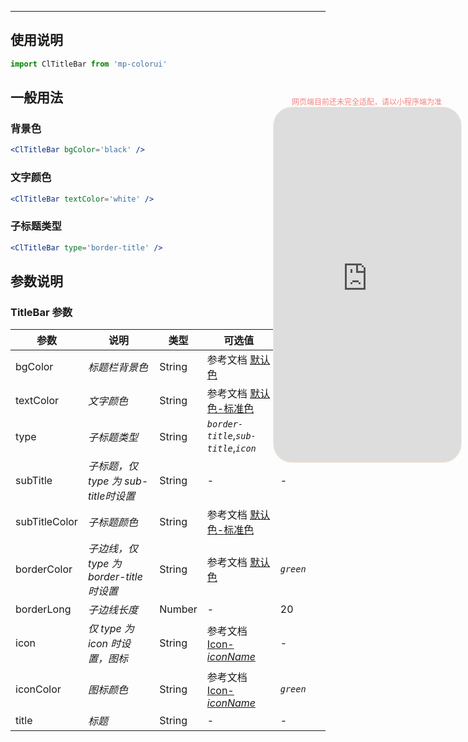 ****

## 使用说明

```jsx
import ClTitleBar from 'mp-colorui'
```



## 一般用法

### 背景色

```jsx
<ClTitleBar bgColor='black' />
```

### 文字颜色

```jsx
<ClTitleBar textColor='white' />
```

### 子标题类型

```jsx
<ClTitleBar type='border-title' />
```



## 参数说明

### TitleBar 参数

| 参数          | 说明                                     | 类型   | 可选值                                             | 默认值           |
| ------------- | ---------------------------------------- | ------ | -------------------------------------------------- | ---------------- |
| bgColor       | *标题栏背景色*                           | String | 参考文档 [默认色](/home/color)                     | *`white`*        |
| textColor     | *文字颜色*                               | String | 参考文档 [默认色-标准色](/home/color?id=标准色)    | *`green`*        |
| type          | *子标题类型*                             | String | *`border-title`*,*`sub-title`*,*`icon`*            | *`border-title`* |
| subTitle      | *子标题，仅 type 为 sub-title时设置*     | String | -                                                  | -                |
| subTitleColor | *子标题颜色*                             | String | 参考文档 [默认色-标准色](/home/color?id=标准色)    |                  |
| borderColor   | *子边线，仅 type 为 border-title 时设置* | String | 参考文档 [默认色](/home/color)                     | *`green`*        |
| borderLong    | *子边线长度*                             | Number | -                                                  | 20               |
| icon          | *仅 type 为 icon 时设置，图标*           | String | 参考文档 [Icon-*iconName*](/base/icon?id=iconname) | -                |
| iconColor     | *图标颜色*                               | String | 参考文档 [Icon-*iconName*](/base/icon?id=iconname) | *`green`*        |
| title         | *标题*                                   | String | -                                                  | -                |


<div style="position: fixed; right:10px; top: 5%">
<div style="width: 300px; color: lightcoral; font-size: 12px; word-break: break-all; white-space: normal; display: flex;justify-content: center">网页端目前还未完全适配，请以小程序端为准</div>
<iframe style="border-radius: 30px; border: 1px solid antiquewhite" src="https://www.yysssl.com.cn/#/pages/components/titleBar/index" height="568" width="300"></iframe>
</div>
